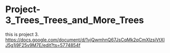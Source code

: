 # Project-3_Trees_Trees_and_More_Trees
this is project 3.
https://docs.google.com/document/d/1vjQwmhnQ67JsCqMk2qCmXlzsiVtXlJ5g1j9F25v9M7E/edit?ts=5774854f
